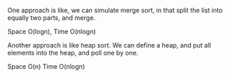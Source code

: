 
One approach is like, we can simulate merge sort, in that split the list into equally two parts, and merge.   

Space O(logn),   Time O(nlogn)   

Another approach is like heap sort. We can define a heap, and put all elements into the heap, and poll one by one.   

Space O(n)  Time O(nlogn) 




